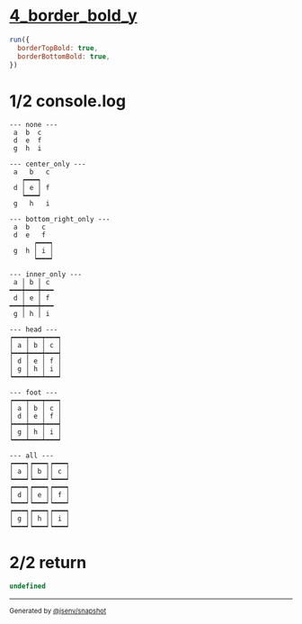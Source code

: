 # [4_border_bold_y](../../table_9_cells.test.mjs#L192)

```js
run({
  borderTopBold: true,
  borderBottomBold: true,
})
```

# 1/2 console.log

```console
--- none ---
 a  b  c 
 d  e  f 
 g  h  i 

--- center_only ---
 a   b   c 
   ┍━━━┑   
 d │ e │ f 
   ┕━━━┙   
 g   h   i 

--- bottom_right_only ---
 a  b   c  
 d  e   f  
      ┍━━━┑
 g  h │ i │
      ┕━━━┙

--- inner_only ---
 a │ b │ c 
━━━┿━━━┿━━━
 d │ e │ f 
━━━┿━━━┿━━━
 g │ h │ i 

--- head ---
┍━━━┯━━━┯━━━┑
│ a │ b │ c │
┝━━━┿━━━┿━━━┥
│ d │ e │ f │
│ g │ h │ i │
┕━━━┷━━━┷━━━┙

--- foot ---
┍━━━┯━━━┯━━━┑
│ a │ b │ c │
│ d │ e │ f │
┝━━━┿━━━┿━━━┥
│ g │ h │ i │
┕━━━┷━━━┷━━━┙

--- all ---
┍━━━┑┍━━━┑┍━━━┑
│ a ││ b ││ c │
┕━━━┙┕━━━┙┕━━━┙
┍━━━┑┍━━━┑┍━━━┑
│ d ││ e ││ f │
┕━━━┙┕━━━┙┕━━━┙
┍━━━┑┍━━━┑┍━━━┑
│ g ││ h ││ i │
┕━━━┙┕━━━┙┕━━━┙

```

# 2/2 return

```js
undefined
```

---

<sub>
  Generated by <a href="https://github.com/jsenv/core/tree/main/packages/independent/snapshot">@jsenv/snapshot</a>
</sub>
